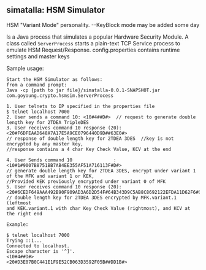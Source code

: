 ## simatalla: HSM Simulator

HSM "Variant Mode" personality.
 --KeyBlock mode may be added some day

Is a Java process that simulates a popular Hardware Security Module. 
A class called `ServerProcess` starts a plain-text TCP Service process to emulate HSM Request/Response. 
config.properties contains runtime settings and master keys

Sample usage:
```
Start the HSM Simulator as follows:
from a command prompt:
Java -cp {path to jar file}/simatalla-0.0.1-SNAPSHOT.jar com.goyoung.crypto.hsmsim.ServerProcess

1. User telnets to IP specified in the properties file 
$ telnet localhost 7000
2. User sends a command 10: <10#4##D#>  // request to generate double length key for 2TDEA TripleDES
3. User receives command 10 response (20): <20#F6DFEAAD648A7A17E5A9CE0796440D9D##63E0#>   
// response of double length key for 2TDEA 3DES  //key is not encrypted by any master key, 
//response contains a 4 char Key Check Value, KCV at the end

4. User Sends command 10			   : <10#1#9007B8751BB7AB4EE355AF51A716113F#D#>    
// generate double length key for 2TDEA 3DES, encrypt under variant 1 of the MFK and variant 1 or KEK, 
//Provided KEK previously encrypted under variant 0 of MFK
5. User receives command 10 response (20): <20#6CEDF649AAA492B90F909AD3A6D2D54F#64B343D9C5AB8C8692122EFDA11D62F6#07CB#>
// double length key for 2TDEA 3DES encrypted by MFK.variant.1 (leftmost
and KEK.variant.1 with char Key Check Value (rightmost), and KCV at the right end

Example:

$ telnet localhost 7000
Trying ::1...
Connected to localhost.
Escape character is '^]'.
<10#4##D#>
<20#D3E07B0C441E1F9E52CB063D3592F05B##DD1B#>


```

